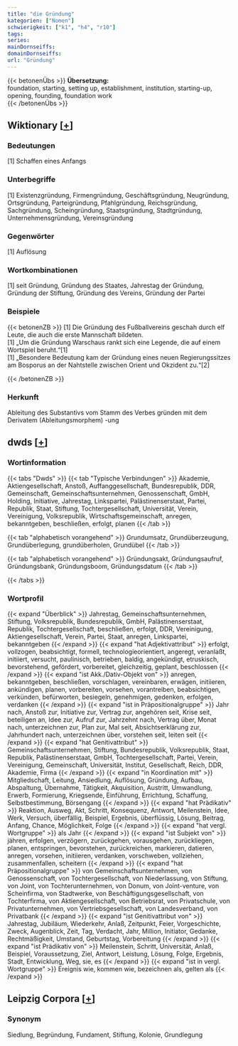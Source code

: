 ```yaml
---
title: "die Gründung"
kategorien: ["Nomen"]
schwierigkeit: ["k1", "h4", "r10"]
tags:
series:
mainDornseiffs:
domainDornseiffs:
url: "Gründung"
---
```


{{< betonenÜbs >}}
**Übersetzung:**  
foundation, starting, setting up, establishment, institution, starting-up, opening, founding, foundation work  
{{< /betonenÜbs >}}

## Wiktionary [[+](https://de.wiktionary.org/wiki/Gründung)]

### Bedeutungen
[1] Schaffen eines Anfangs  

### Unterbegriffe
[1] Existenzgründung, Firmengründung, Geschäftsgründung, Neugründung, Ortsgründung, Parteigründung, Pfahlgründung, Reichsgründung, Sachgründung, Scheingründung, Staatsgründung, Stadtgründung, Unternehmensgründung, Vereinsgründung  

### Gegenwörter
[1] Auflösung  

### Wortkombinationen
[1] seit Gründung, Gründung des Staates, Jahrestag der Gründung, Gründung der Stiftung, Gründung des Vereins, Gründung der Partei  

### Beispiele
{{< betonenZB >}}
[1] Die Gründung des Fußballvereins geschah durch elf Leute, die auch die erste Mannschaft bildeten.  
[1] „Um die Gründung Warschaus rankt sich eine Legende, die auf einem Wortspiel beruht.“[1]  
[1] „Besondere Bedeutung kam der Gründung eines neuen Regierungssitzes am Bosporus an der Nahtstelle zwischen Orient und Okzident zu.“[2]  

{{< /betonenZB >}}
### Herkunft
Ableitung des Substantivs vom Stamm des Verbes gründen mit dem Derivatem (Ableitungsmorphem) -ung  



## dwds [[+](https://www.dwds.de/wb/Gründung)]

### Wortinformation
{{< tabs "Dwds" >}}
{{< tab "Typische Verbindungen" >}}
Akademie, Aktiengesellschaft, Anstoß, Auffanggesellschaft, Bundesrepublik, DDR, Gemeinschaft, Gemeinschaftsunternehmen, Genossenschaft, GmbH, Holding, Initiative, Jahrestag, Linkspartei, Palästinenserstaat, Partei, Republik, Staat, Stiftung, Tochtergesellschaft, Universität, Verein, Vereinigung, Volksrepublik, Wirtschaftsgemeinschaft, anregen, bekanntgeben, beschließen, erfolgt, planen
{{< /tab >}}

{{< tab "alphabetisch vorangehend" >}}
Grundumsatz, Grundüberzeugung, Grundüberlegung, grundüberholen, Grundübel
{{< /tab >}}

{{< tab "alphabetisch vorangehend" >}}
Gründungsakt, Gründungsaufruf, Gründungsbank, Gründungsboom, Gründungsdatum
{{< /tab >}}

{{< /tabs >}}

### Wortprofil
{{< expand "Überblick" >}} Jahrestag, Gemeinschaftsunternehmen, Stiftung, Volksrepublik, Bundesrepublik, GmbH, Palästinenserstaat, Republik, Tochtergesellschaft, beschließen, erfolgt, DDR, Vereinigung, Aktiengesellschaft, Verein, Partei, Staat, anregen, Linkspartei, bekanntgeben {{< /expand >}}
{{< expand "hat Adjektivattribut" >}} erfolgt, vollzogen, beabsichtigt, formell, technologieorientiert, angeregt, veranlaßt, initiiert, versucht, paulinisch, betrieben, baldig, angekündigt, etruskisch, bevorstehend, gefördert, vorbereitet, gleichzeitig, geplant, beschlossen {{< /expand >}}
{{< expand "ist Akk./Dativ-Objekt von" >}} anregen, bekanntgeben, beschließen, vorschlagen, vereinbaren, erwägen, initiieren, ankündigen, planen, vorbereiten, vorsehen, vorantreiben, beabsichtigen, verkünden, befürworten, besiegeln, genehmigen, gedenken, erfolgen, verdanken {{< /expand >}}
{{< expand "ist in Präpositionalgruppe" >}} Jahr nach, Anstoß zur, Initiative zur, Vertrag zur, angehören seit, Krise seit, beteiligen an, Idee zur, Aufruf zur, Jahrzehnt nach, Vertrag über, Monat nach, unterzeichnen zur, Plan zur, Mal seit, Absichtserklärung zur, Jahrhundert nach, unterzeichnen über, vorstehen seit, leiten seit {{< /expand >}}
{{< expand "hat Genitivattribut" >}} Gemeinschaftsunternehmen, Stiftung, Bundesrepublik, Volksrepublik, Staat, Republik, Palästinenserstaat, GmbH, Tochtergesellschaft, Partei, Verein, Vereinigung, Gemeinschaft, Universität, Institut, Gesellschaft, Reich, DDR, Akademie, Firma {{< /expand >}}
{{< expand "in Koordination mit" >}} Mitgliedschaft, Leitung, Ansiedlung, Auflösung, Gründung, Aufbau, Abspaltung, Übernahme, Tätigkeit, Akquisition, Austritt, Umwandlung, Erwerb, Formierung, Kriegsende, Einführung, Errichtung, Schaffung, Selbstbestimmung, Börsengang {{< /expand >}}
{{< expand "hat Prädikativ" >}} Reaktion, Ausweg, Akt, Schritt, Konsequenz, Antwort, Meilenstein, Idee, Werk, Versuch, überfällig, Beispiel, Ergebnis, überflüssig, Lösung, Beitrag, Anfang, Chance, Möglichkeit, Folge {{< /expand >}}
{{< expand "hat vergl. Wortgruppe" >}} als Jahr {{< /expand >}}
{{< expand "ist Subjekt von" >}} jähren, erfolgen, verzögern, zurückgehen, vorausgehen, zurückliegen, planen, entspringen, bevorstehen, zurückreichen, markieren, datieren, anregen, vorsehen, initiieren, verdanken, vorschweben, vollziehen, zusammenfallen, scheitern {{< /expand >}}
{{< expand "hat Präpositionalgruppe" >}} von Gemeinschaftsunternehmen, von Genossenschaft, von Tochtergesellschaft, von Niederlassung, von Stiftung, von Joint, von Tochterunternehmen, von Donum, von Joint-venture, von Scheinfirma, von Stadtwerke, von Beschäftigungsgesellschaft, von Tochterfirma, von Aktiengesellschaft, von Betriebsrat, von Privatschule, von Privatunternehmen, von Vertriebsgesellschaft, von Landesverband, von Privatbank {{< /expand >}}
{{< expand "ist Genitivattribut von" >}} Jahrestag, Jubiläum, Wiederkehr, Anlaß, Zeitpunkt, Feier, Vorgeschichte, Zweck, Augenblick, Zeit, Tag, Verdacht, Jahr, Million, Initiator, Gedanke, Rechtmäßigkeit, Umstand, Geburtstag, Vorbereitung {{< /expand >}}
{{< expand "ist Prädikativ von" >}} Meilenstein, Schritt, Universität, Anlaß, Beispiel, Voraussetzung, Ziel, Antwort, Leistung, Lösung, Folge, Ergebnis, Stadt, Entwicklung, Weg, sie, es {{< /expand >}}
{{< expand "ist in vergl. Wortgruppe" >}} Ereignis wie, kommen wie, bezeichnen als, gelten als {{< /expand >}}

## Leipzig Corpora [[+](https://corpora.uni-leipzig.de/en/res?word=Gründung&corpusId=deu_newscrawl-public_2018)]


### Synonym
Siedlung, Begründung, Fundament, Stiftung, Kolonie, Grundlegung

